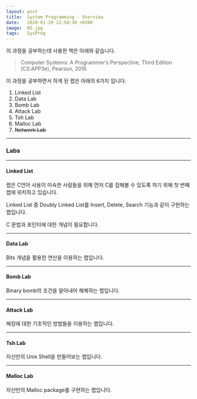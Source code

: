 ```yaml
---
layout: post
title:  System Programming - Overview
date:   2020-01-29 12:50:30 +0300
image:  05.jpg
tags:   SysProg
---
```


이 과정을 공부하는데 사용한 책은 아래와 같습니다.

> Computer Systems: A Programmer’s Perspective, Third Edition (CS:APP3e), Pearson, 2016

이 과정을 공부하면서 하게 된 랩은 아래의 6가지 입니다.

1. Linked List
2. Data Lab
3. Bomb Lab
4. Attack Lab
5. Tsh Lab
6. Malloc Lab
7. ~~Network Lab~~

***

### Labs
***
#### Linked List

랩은 C언어 사용이 미숙한 사람들을 위해 먼저 C를 접해볼 수 있도록 하기 위해 첫 번째 랩에 위치하고 있습니다.

Linked List 중 Doubly Linked List를 Insert, Delete, Search 기능과 같이 구현하는 랩입니다.

C 문법과 포인터에 대한 개념이 필요합니다.

***
#### Data Lab

Bits 개념을 활용한 연산을 이용하는 랩입니다.

***
#### Bomb Lab

Binary bomb의 조건을 알아내어 해체하는 랩입니다.

***
#### Attack Lab

해킹에 대한 기초적인 방법들을 이용하는 랩입니다.

***
#### Tsh Lab

자신만의 Unix Shell을 만들어보는 랩입니다.

***
#### Malloc Lab

자신만의 Malloc package를 구현하는 랩입니다.